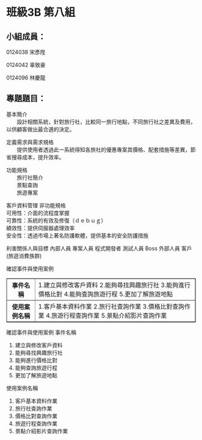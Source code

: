 # 班級3B 第八組 #
##  ##
## 小組成員： 
0124038 宋彥陞

0124042 辜致豪

0124096 林慶龍
##
## 專題題目： ##
基本簡介
	<br>　　設計相關系統，針對旅行社，比較同一旅行地點，不同旅行社之差異及費用，以供顧客做出最合適的決定。

定義需求與需求規格
	<br>　　提供使用者透過此一系統得知各旅社的優惠專案其價格、配套措施等差異，節省搜尋成本，提升效率。

功能規格
		<br>　　旅行社簡介
		<br>　　景點查詢
		<br>　　旅遊專案
		
客戶資料管理
非功能規格
	<br>可用性：介面的流程度掌握
	<br>可靠性：系統的有效及修復（ｄｅｂｕｇ）
	<br>績效性：提供伺服器處理效率
	<br>安全性：透過市場上著名防護軟體，提供基本的安全防護措施


利害關係人與目標
內部人員
	專案人員
	程式開發者
		測試人員
	Boss
外部人員
	客戶(旅遊消費族群)

確認事件與使用案例

<table border="1">

<tr>
<th>事件名稱</th>
<td>1.建立與修改客戶資料
2.能夠尋找興趣旅行社
3.能夠進行價格比對
4.能夠查詢旅遊行程
5.更加了解旅遊地點</td>
</tr>

<tr>
<th>使用案例名稱</th>
<td>1.客戶基本資料作業
2.旅行社查詢作業
3.價格比對查詢作業
4.旅遊行程查詢作業
5.景點介紹影片查詢作業</td>
</tr>
</table>


確認事件與使用案例
事件名稱	
1.	建立與修改客戶資料
2.	能夠尋找興趣旅行社
3.	能夠進行價格比對
4.	能夠查詢旅遊行程
5.	更加了解旅遊地點

使用案例名稱
1.	客戶基本資料作業
2.	旅行社查詢作業
3.	價格比對查詢作業
4.	旅遊行程查詢作業
5.	景點介紹影片查詢作業

